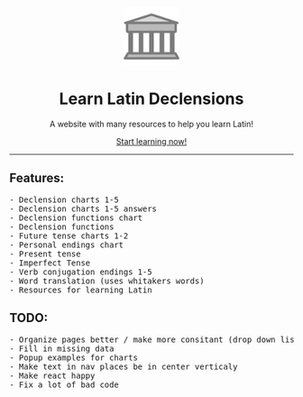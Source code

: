 <div align="center">
  <!-- Logo and Title -->
  <img src="https://raw.githubusercontent.com/cqb13/Learn-Latin-Declensions/master/public/Logo.png" alt="logo" width="20%"/>
  <h1>Learn Latin Declensions</a></h1>
  <p>A website with many resources to help you learn Latin!</p>

[Start learning now!](https://learn-latin.ml/)

</div>

<hr />

<h2>Features:</h2>
<pre>
- Declension charts 1-5
- Declension charts 1-5 answers
- Declension functions chart
- Declension functions
- Future tense charts 1-2
- Personal endings chart
- Present tense 
- Imperfect Tense
- Verb conjugation endings 1-5
- Word translation (uses whitakers words)
- Resources for learning Latin
</pre>
<h2>TODO:</h2>
<pre>
- Organize pages better / make more consitant (drop down list location / headings)
- Fill in missing data
- Popup examples for charts
- Make text in nav places be in center verticaly
- Make react happy
- Fix a lot of bad code
</pre>
